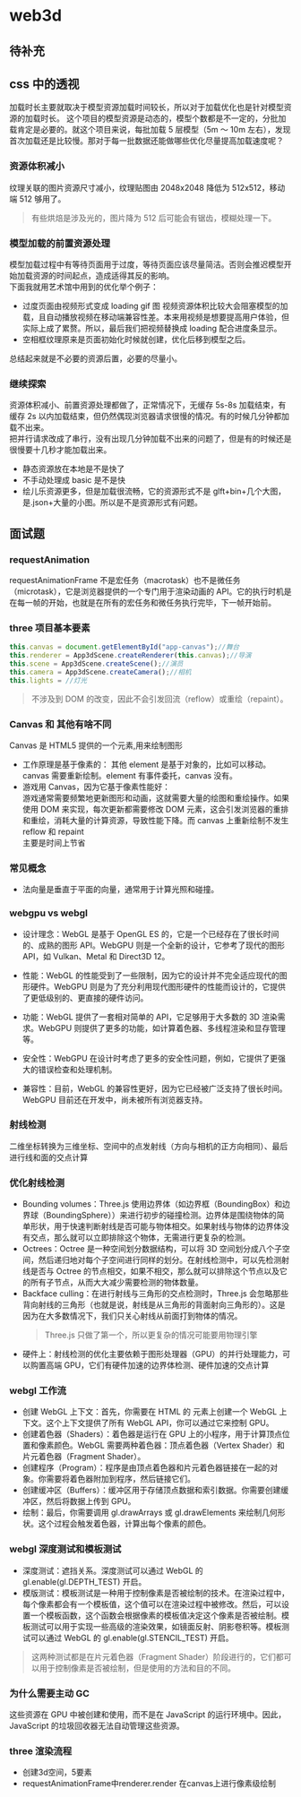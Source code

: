 # web3d

## 待补充

## css 中的透视

<!-- https://www.cnblogs.com/yanggeng/p/11285856.html
眼睛、视口、物体。与 css 属性 perspective、perspective-origin 的关系如图。
以屏幕为 Z=0 的平面，从屏幕的 perspective-origin 位置为出发点，以 perspective 为长度，向屏幕的正前方做垂线， 垂线的另一端为视点所在位置。视点与屏幕四个顶点分别画射线，形成了一个透视空间，就像我们现实生活中眼睛看到的空间范围。
![关系](./static/web3d-1.png)
改变 perspective-origin，会产生物体在移动的视觉效果，其实这是因为视点与物体产生了相对运动，物体没有动，但是看起来是动的。当视点向左移动时，物体相对向右运动，视点向右移动，物体反之。垂直方向也是同理的。
改变 perspective，perspective 的值越小，离 Z 平面越近，透视效果更明显。
translateZ 代表物体离屏幕的距离，当 translateZ 越大则说明离屏幕越近，离视点越近，所以物体会逐渐变大。当 translateZ>perspective 时，说明物体在视点的背后了，这个时候物体会消失，因为已经超出了视野范围。
[体验](https://3dtransforms.desandro.com/perspective) -->

加载时长主要就取决于模型资源加载时间较长，所以对于加载优化也是针对模型资源的加载时长。
这个项目的模型资源是动态的，模型个数都是不一定的，分批加载肯定是必要的。就这个项目来说，每批加载 5 层模型（5m ～ 10m 左右），发现首次加载还是比较慢。那对于每一批数据还能做哪些优化尽量提高加载速度呢？

### 资源体积减小

纹理关联的图片资源尺寸减小，纹理贴图由 2048x2048 降低为 512x512，移动端 512 够用了。

> 有些烘焙是涉及光的，图片降为 512 后可能会有锯齿，模糊处理一下。

### 模型加载的前置资源处理

模型加载过程中有等待页面用于过度，等待页面应该尽量简洁。否则会推迟模型开始加载资源的时间起点，造成适得其反的影响。  
下面我就用艺术馆中用到的优化举个例子：

- 过度页面由视频形式变成 loading gif 图
  视频资源体积比较大会阻塞模型的加载，且自动播放视频在移动端兼容性差。本来用视频是想要提高用户体验，但实际上成了累赘。所以，最后我们把视频替换成 loading 配合进度条显示。
- 空相框纹理原来是页面初始化时候就创建，优化后移到模型之后。

总结起来就是不必要的资源后置，必要的尽量小。

### 继续探索

资源体积减小、前置资源处理都做了，正常情况下，无缓存 5s-8s 加载结束，有缓存 2s 以内加载结束，但仍然偶现浏览器请求很慢的情况。有的时候几分钟都加载不出来。  
把并行请求改成了串行，没有出现几分钟加载不出来的问题了，但是有的时候还是很慢要十几秒才能加载出来。

- 静态资源放在本地是不是快了
- 不手动处理成 basic 是不是快
- 绘儿乐资源更多，但是加载很流畅，它的资源形式不是 glft+bin+几个大图，是.json+大量的小图。所以是不是资源形式有问题。

## 面试题

### requestAnimation

requestAnimationFrame 不是宏任务（macrotask）也不是微任务（microtask），它是浏览器提供的一个专门用于渲染动画的 API。它的执行时机是在每一帧的开始，也就是在所有的宏任务和微任务执行完毕，下一帧开始前。

### three 项目基本要素

```js
this.canvas = document.getElementById("app-canvas");//舞台
this.renderer = App3dScene.createRenderer(this.canvas);//导演
this.scene = App3dScene.createScene();//演员
this.camera = App3dScene.createCamera();//相机
this.lights = //灯光
```

> 不涉及到 DOM 的改变，因此不会引发回流（reflow）或重绘（repaint）。

### Canvas 和 其他有啥不同

Canvas 是 HTML5 提供的一个元素,用来绘制图形

- 工作原理是基于像素的： 其他 element 是基于对象的，比如可以移动。canvas 需要重新绘制。element 有事件委托，canvas 没有。
- 游戏用 Canvas，因为它基于像素性能好：  
  游戏通常需要频繁地更新图形和动画，这就需要大量的绘图和重绘操作。如果使用 DOM 来实现，每次更新都需要修改 DOM 元素，这会引发浏览器的重排和重绘，消耗大量的计算资源，导致性能下降。而 canvas 上重新绘制不发生 reflow 和 repaint  
  主要是时间上节省

### 常见概念

- 法向量是垂直于平面的向量，通常用于计算光照和碰撞。

### webgpu vs webgl

- 设计理念：WebGL 是基于 OpenGL ES 的，它是一个已经存在了很长时间的、成熟的图形 API。WebGPU 则是一个全新的设计，它参考了现代的图形 API，如 Vulkan、Metal 和 Direct3D 12。

- 性能：WebGL 的性能受到了一些限制，因为它的设计并不完全适应现代的图形硬件。WebGPU 则是为了充分利用现代图形硬件的性能而设计的，它提供了更低级别的、更直接的硬件访问。

- 功能：WebGL 提供了一套相对简单的 API，它足够用于大多数的 3D 渲染需求。WebGPU 则提供了更多的功能，如计算着色器、多线程渲染和显存管理等。

- 安全性：WebGPU 在设计时考虑了更多的安全性问题，例如，它提供了更强大的错误检查和处理机制。

- 兼容性：目前，WebGL 的兼容性更好，因为它已经被广泛支持了很长时间。WebGPU 目前还在开发中，尚未被所有浏览器支持。

### 射线检测

二维坐标转换为三维坐标、空间中的点发射线（方向与相机的正方向相同）、最后进行线和面的交点计算

### 优化射线检测

- Bounding volumes：Three.js 使用边界体（如边界框（BoundingBox）和边界球（BoundingSphere））来进行初步的碰撞检测。边界体是围绕物体的简单形状，用于快速判断射线是否可能与物体相交。如果射线与物体的边界体没有交点，那么就可以立即排除这个物体，无需进行更复杂的检测。
- Octrees：Octree 是一种空间划分数据结构，可以将 3D 空间划分成八个子空间，然后递归地对每个子空间进行同样的划分。在射线检测中，可以先检测射线是否与 Octree 的节点相交，如果不相交，那么就可以排除这个节点以及它的所有子节点，从而大大减少需要检测的物体数量。
- Backface culling：在进行射线与三角形的交点检测时，Three.js 会忽略那些背向射线的三角形（也就是说，射线是从三角形的背面射向三角形的）。这是因为在大多数情况下，我们只关心射线从前面打到物体的情况。
  > Three.js 只做了第一个，所以更复杂的情况可能要用物理引擎
- 硬件上：射线检测的优化主要依赖于图形处理器（GPU）的并行处理能力，可以购置高端 GPU，它们有硬件加速的边界体检测、硬件加速的交点计算

### webgl 工作流

- 创建 WebGL 上下文：首先，你需要在 HTML 的 <canvas> 元素上创建一个 WebGL 上下文。这个上下文提供了所有 WebGL API，你可以通过它来控制 GPU。
- 创建着色器（Shaders）：着色器是运行在 GPU 上的小程序，用于计算顶点位置和像素颜色。WebGL 需要两种着色器：顶点着色器（Vertex Shader）和片元着色器（Fragment Shader）。
- 创建程序（Program）：程序是由顶点着色器和片元着色器链接在一起的对象。你需要将着色器附加到程序，然后链接它们。
- 创建缓冲区（Buffers）：缓冲区用于存储顶点数据和索引数据。你需要创建缓冲区，然后将数据上传到 GPU。
- 绘制：最后，你需要调用 gl.drawArrays 或 gl.drawElements 来绘制几何形状。这个过程会触发着色器，计算出每个像素的颜色。

### webgl 深度测试和模板测试

- 深度测试：遮挡关系。深度测试可以通过 WebGL 的 gl.enable(gl.DEPTH_TEST) 开启。
- 模版测试：模板测试是一种用于控制像素是否被绘制的技术。在渲染过程中，每个像素都会有一个模板值，这个值可以在渲染过程中被修改。然后，可以设置一个模板函数，这个函数会根据像素的模板值决定这个像素是否被绘制。模板测试可以用于实现一些高级的渲染效果，如镜面反射、阴影卷积等。模板测试可以通过 WebGL 的 gl.enable(gl.STENCIL_TEST) 开启。

> 这两种测试都是在片元着色器（Fragment Shader）阶段进行的，它们都可以用于控制像素是否被绘制，但是使用的方法和目的不同。

### 为什么需要主动 GC

这些资源在 GPU 中被创建和使用，而不是在 JavaScript 的运行环境中。因此，JavaScript 的垃圾回收器无法自动管理这些资源。

### three 渲染流程
- 创建3d空间，5要素
- requestAnimationFrame中renderer.render 在canvas上进行像素级绘制